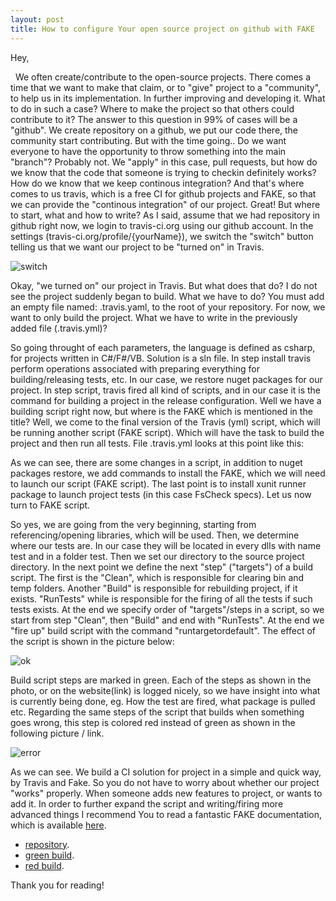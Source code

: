 ```yaml
---
layout: post
title: How to configure Your open source project on github with FAKE
---
```


Hey,

 
We often create/contribute to the open-source projects. There comes a time that we want to make that claim, or to "give" project to a "community", to help us in its implementation. 
In further improving and developing it.
What to do in such a case? Where to make the project so that others could contribute to it? The answer to this question in 99% of cases will be a "github".
We create repository on a github, we put our code there, the community start contributing. But with the time going.. Do we want everyone to have the opportunity to throw something into the main "branch"? 
Probably not. We "apply" in this case, pull requests, but how do we know that the code that someone is trying to checkin definitely works? 
How do we know that we keep continous integration? 
And that's where comes to us travis, which is a free CI for github projects and FAKE, so that we can provide the "continous integration" of our project.
Great!
But where to start, what and how to write?
As I said, assume that we had repository in github right now, we login to travis-ci.org using our github account. 
In the settings (travis-ci.org/profile/{yourName}), we switch the "switch" button telling us that we want our project to be "turned on" in Travis.

![switch](https://mnie.github.com/img/20161115githubtravisfake/switch.png)

Okay, "we turned on" our project in Travis. 
But what does that do? I do not see the project suddenly began to build. 
What we have to do? You must add an empty file named: .travis.yaml, to the root of your repository. 
For now, we want to only build the project. What we have to write in the previously added file (.travis.yml)?

<script src="https://gist.github.com/MNie/23c07ebecc776acf52f84f352c1c1d68.js"></script>

So going throught of each parameters, the language is defined as csharp, for projects written in C#/F#/VB. 
Solution is a sln file. In step install travis perform operations associated with preparing everything for building/releasing tests, etc. In our case, we restore nuget packages for our project. 
In step script, travis fired all kind of scripts, and in our case it is the command for building a project in the release configuration.
Well we have a building script right now, but where is the FAKE which is mentioned in the title? 
Well, we come to the final version of the Travis (yml) script, which will be running another script (FAKE script). 
Which will have the task to build the project and then run all tests.
File .travis.yml looks at this point like this:

<script src="https://gist.github.com/MNie/a05fbd2a223681a465110157a6789d37.js"></script>

As we can see, there are some changes in a script, in addition to nuget packages restore, we add commands to install the FAKE, which we will need to launch our script (FAKE script). 
The last point is to install xunit runner package to launch project tests (in this case FsCheck specs). 
Let us now turn to FAKE script.

<script src="https://gist.github.com/MNie/5d9b6026d77b1f3648679d1f05c49784.js"></script>

So yes, we are going from the very beginning, starting from referencing/opening libraries, which will be used. 
Then, we determine where our tests are. In our case they will be located in every dlls with name test and in a folder test. 
Then we set our directory to the source project directory. In the next point we define the next "step" ("targets") of a build script. 
The first is the "Clean", which is responsible for clearing bin and temp folders. 
Another "Build" is responsible for rebuilding project, if it exists. 
"RunTests" while is responsible for the firing of all the tests if such tests exists. 
At the end we specify order of "targets"/steps in a script, so we start from step "Clean", then "Build" and end with "RunTests". 
At the end we "fire up" build script with the command "runtargetordefault". 
The effect of the script is shown in the picture below:

![ok](https://mnie.github.com/img/20161115githubtravisfake/ok.png)

Build script steps are marked in green. 
Each of the steps as shown in the photo, or on the website(link) is logged nicely, so we have insight into what is currently being done, eg. How the test are fired, what package is pulled etc. 
Regarding the same steps of the script that builds when something goes wrong, this step is colored red instead of green as shown in the following picture / link.

![error](https://mnie.github.com/img/20161115githubtravisfake/error.png)

As we can see. We build a CI solution for project in a simple and quick way, by Travis and Fake. 
So you do not have to worry about whether our project "works" properly. When someone adds new features to project, or wants to add it.
In order to further expand the script and writing/firing more advanced things I recommend You to read a fantastic FAKE documentation, which is available [here](http://fsharp.github.io/FAKE/gettingstarted.html).


* [repository](https://github.com/MNie/DateSeqGenerator).
* [green build](https://travis-ci.org/MNie/DateSeqGenerator/builds/174579724).
* [red build](https://travis-ci.org/MNie/DateSeqGenerator/builds/174566325).

Thank you for reading!